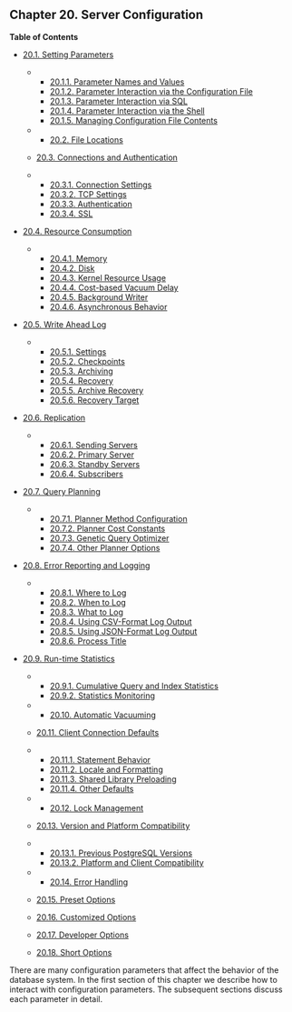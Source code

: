 ## Chapter 20. Server Configuration

**Table of Contents**

* [20.1. Setting Parameters](config-setting.html)

  * *   [20.1.1. Parameter Names and Values](config-setting.html#CONFIG-SETTING-NAMES-VALUES)
    * [20.1.2. Parameter Interaction via the Configuration File](config-setting.html#CONFIG-SETTING-CONFIGURATION-FILE)
    * [20.1.3. Parameter Interaction via SQL](config-setting.html#CONFIG-SETTING-SQL)
    * [20.1.4. Parameter Interaction via the Shell](config-setting.html#CONFIG-SETTING-SHELL)
    * [20.1.5. Managing Configuration File Contents](config-setting.html#CONFIG-INCLUDES)

  * *   [20.2. File Locations](runtime-config-file-locations.html)
  * [20.3. Connections and Authentication](runtime-config-connection.html)

    

  * *   [20.3.1. Connection Settings](runtime-config-connection.html#RUNTIME-CONFIG-CONNECTION-SETTINGS)
    * [20.3.2. TCP Settings](runtime-config-connection.html#RUNTIME-CONFIG-TCP-SETTINGS)
    * [20.3.3. Authentication](runtime-config-connection.html#RUNTIME-CONFIG-CONNECTION-AUTHENTICATION)
    * [20.3.4. SSL](runtime-config-connection.html#RUNTIME-CONFIG-CONNECTION-SSL)

* [20.4. Resource Consumption](runtime-config-resource.html)

  * *   [20.4.1. Memory](runtime-config-resource.html#RUNTIME-CONFIG-RESOURCE-MEMORY)
    * [20.4.2. Disk](runtime-config-resource.html#RUNTIME-CONFIG-RESOURCE-DISK)
    * [20.4.3. Kernel Resource Usage](runtime-config-resource.html#RUNTIME-CONFIG-RESOURCE-KERNEL)
    * [20.4.4. Cost-based Vacuum Delay](runtime-config-resource.html#RUNTIME-CONFIG-RESOURCE-VACUUM-COST)
    * [20.4.5. Background Writer](runtime-config-resource.html#RUNTIME-CONFIG-RESOURCE-BACKGROUND-WRITER)
    * [20.4.6. Asynchronous Behavior](runtime-config-resource.html#RUNTIME-CONFIG-RESOURCE-ASYNC-BEHAVIOR)

* [20.5. Write Ahead Log](runtime-config-wal.html)

  * *   [20.5.1. Settings](runtime-config-wal.html#RUNTIME-CONFIG-WAL-SETTINGS)
    * [20.5.2. Checkpoints](runtime-config-wal.html#RUNTIME-CONFIG-WAL-CHECKPOINTS)
    * [20.5.3. Archiving](runtime-config-wal.html#RUNTIME-CONFIG-WAL-ARCHIVING)
    * [20.5.4. Recovery](runtime-config-wal.html#RUNTIME-CONFIG-WAL-RECOVERY)
    * [20.5.5. Archive Recovery](runtime-config-wal.html#RUNTIME-CONFIG-WAL-ARCHIVE-RECOVERY)
    * [20.5.6. Recovery Target](runtime-config-wal.html#RUNTIME-CONFIG-WAL-RECOVERY-TARGET)

* [20.6. Replication](runtime-config-replication.html)

  * *   [20.6.1. Sending Servers](runtime-config-replication.html#RUNTIME-CONFIG-REPLICATION-SENDER)
    * [20.6.2. Primary Server](runtime-config-replication.html#RUNTIME-CONFIG-REPLICATION-PRIMARY)
    * [20.6.3. Standby Servers](runtime-config-replication.html#RUNTIME-CONFIG-REPLICATION-STANDBY)
    * [20.6.4. Subscribers](runtime-config-replication.html#RUNTIME-CONFIG-REPLICATION-SUBSCRIBER)

* [20.7. Query Planning](runtime-config-query.html)

  * *   [20.7.1. Planner Method Configuration](runtime-config-query.html#RUNTIME-CONFIG-QUERY-ENABLE)
    * [20.7.2. Planner Cost Constants](runtime-config-query.html#RUNTIME-CONFIG-QUERY-CONSTANTS)
    * [20.7.3. Genetic Query Optimizer](runtime-config-query.html#RUNTIME-CONFIG-QUERY-GEQO)
    * [20.7.4. Other Planner Options](runtime-config-query.html#RUNTIME-CONFIG-QUERY-OTHER)

* [20.8. Error Reporting and Logging](runtime-config-logging.html)

  * *   [20.8.1. Where to Log](runtime-config-logging.html#RUNTIME-CONFIG-LOGGING-WHERE)
    * [20.8.2. When to Log](runtime-config-logging.html#RUNTIME-CONFIG-LOGGING-WHEN)
    * [20.8.3. What to Log](runtime-config-logging.html#RUNTIME-CONFIG-LOGGING-WHAT)
    * [20.8.4. Using CSV-Format Log Output](runtime-config-logging.html#RUNTIME-CONFIG-LOGGING-CSVLOG)
    * [20.8.5. Using JSON-Format Log Output](runtime-config-logging.html#RUNTIME-CONFIG-LOGGING-JSONLOG)
    * [20.8.6. Process Title](runtime-config-logging.html#RUNTIME-CONFIG-LOGGING-PROC-TITLE)

* [20.9. Run-time Statistics](runtime-config-statistics.html)

  * *   [20.9.1. Cumulative Query and Index Statistics](runtime-config-statistics.html#RUNTIME-CONFIG-CUMULATIVE-STATISTICS)
    * [20.9.2. Statistics Monitoring](runtime-config-statistics.html#RUNTIME-CONFIG-STATISTICS-MONITOR)

  * *   [20.10. Automatic Vacuuming](runtime-config-autovacuum.html)
  * [20.11. Client Connection Defaults](runtime-config-client.html)

    

  * *   [20.11.1. Statement Behavior](runtime-config-client.html#RUNTIME-CONFIG-CLIENT-STATEMENT)
    * [20.11.2. Locale and Formatting](runtime-config-client.html#RUNTIME-CONFIG-CLIENT-FORMAT)
    * [20.11.3. Shared Library Preloading](runtime-config-client.html#RUNTIME-CONFIG-CLIENT-PRELOAD)
    * [20.11.4. Other Defaults](runtime-config-client.html#RUNTIME-CONFIG-CLIENT-OTHER)

  * *   [20.12. Lock Management](runtime-config-locks.html)
  * [20.13. Version and Platform Compatibility](runtime-config-compatible.html)

    

  * *   [20.13.1. Previous PostgreSQL Versions](runtime-config-compatible.html#RUNTIME-CONFIG-COMPATIBLE-VERSION)
    * [20.13.2. Platform and Client Compatibility](runtime-config-compatible.html#RUNTIME-CONFIG-COMPATIBLE-CLIENTS)

  * *   [20.14. Error Handling](runtime-config-error-handling.html)
  * [20.15. Preset Options](runtime-config-preset.html)
  * [20.16. Customized Options](runtime-config-custom.html)
  * [20.17. Developer Options](runtime-config-developer.html)
  * [20.18. Short Options](runtime-config-short.html)

There are many configuration parameters that affect the behavior of the database system. In the first section of this chapter we describe how to interact with configuration parameters. The subsequent sections discuss each parameter in detail.